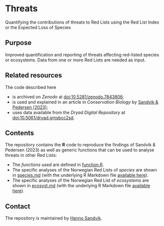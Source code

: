 # Threats
Quantifying the contributions of threats to Red Lists using the Red List Index or the Expected Loss of Species

## Purpose
Improved quantification and reporting of threats affecting red-listed species or ecosystems. Data from one or more Red Lists are needed as input.

## Related resources
The code described here

* is archived on _Zenodo_ at [doi:10.5281/zenodo.7843806](https://doi.org/10.5281/zenodo.7843806);
* is used and explained in an article in _Conservation Biology_ by [Sandvik & Pedersen (2023)](https://doi.org/10.1111/cobi.14105);
* uses data available from the _Dryad Digital Repository_ at [doi:10.5061/dryad.gmsbcc2sd](https://doi.org/10.5061/dryad.gmsbcc2sd).

## Contents
The repository contains the **R** code to reproduce the findings of Sandvik & Pedersen (2023) as well as generic functions that can be used to analyse threats in other Red Lists:

* The _functions_ used are defined in [function.R](function.R).
* The specific analyses of the Norwegian Red Lists of _species_ are shown in [species.md](species.md) (with the underlying R Markdown file [available here](species.Rmd)).
* The specific analyses of the Norwegian Red List of _ecosystems_ are shown in [ecosyst.md](ecosyst.md) (with the underlying R Markdown file [available here](ecosyst.Rmd)).

## Contact
The repository is maintained by [Hanno Sandvik](mailto:hanno.sandvik@nina.no).
